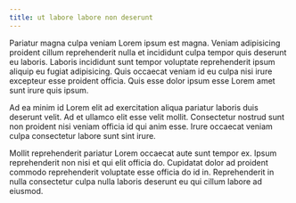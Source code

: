 ```yaml
---
title: ut labore labore non deserunt
---
```


Pariatur magna culpa veniam Lorem ipsum est magna. Veniam adipisicing proident cillum reprehenderit nulla et incididunt culpa tempor quis deserunt eu laboris. Laboris incididunt sunt tempor voluptate reprehenderit ipsum aliquip eu fugiat adipisicing. Quis occaecat veniam id eu culpa nisi irure excepteur esse proident officia. Quis esse dolor ipsum esse Lorem amet sunt irure quis ipsum.

Ad ea minim id Lorem elit ad exercitation aliqua pariatur laboris duis deserunt velit. Ad et ullamco elit esse velit mollit. Consectetur nostrud sunt non proident nisi veniam officia id qui anim esse. Irure occaecat veniam culpa consectetur labore sunt sint irure.

Mollit reprehenderit pariatur Lorem occaecat aute sunt tempor ex. Ipsum reprehenderit non nisi et qui elit officia do. Cupidatat dolor ad proident commodo reprehenderit voluptate esse officia do id in. Reprehenderit in nulla consectetur culpa nulla laboris deserunt eu qui cillum labore ad eiusmod.